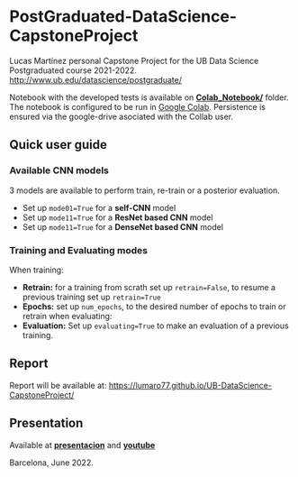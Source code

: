 # PostGraduated-DataScience-CapstoneProject
Lucas Martínez personal Capstone Project for the UB Data Science Postgraduated course 2021-2022. http://www.ub.edu/datascience/postgraduate/

Notebook with the developed tests is available on **[Colab_Notebook/](/Colab_Notebook/)** folder. The notebook is configured to be run in [Google Colab](https://colab.research.google.com/). Persistence is ensured via the google-drive asociated with the Collab user.

## Quick user guide

### Available CNN models
3 models are available to perform train, re-train or a posterior evaluation.
- Set up ```mode01=True``` for a **self-CNN** model
- Set up ```mode11=True``` for a **ResNet based CNN** model 
- Set up ```mode11=True``` for a **DenseNet based CNN** model 

### Training and Evaluating modes
When training:
- **Retrain:** for a training from scrath set up ```retrain=False```, to resume a previous training set up ```retrain=True```
- **Epochs:** set up ```num_epochs```, to the desired number of epochs to train or retrain
when evaluating:
- **Evaluation:** Set up ```evaluating=True``` to make an evaluation of a previous training.

## Report
Report will be available at: https://lumaro77.github.io/UB-DataScience-CapstoneProject/

## Presentation
Available at **[presentacion](/presentacion/)** and **[youtube](https://youtu.be/eoZop9FM8XM)**

Barcelona, June 2022.
